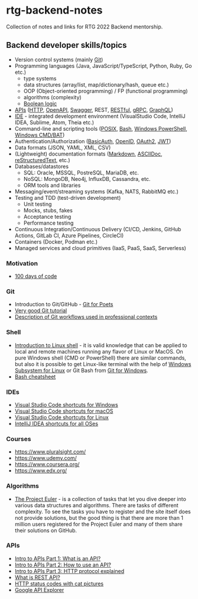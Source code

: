 
# rtg-backend-notes

Collection of notes and links for RTG 2022 Backend mentorship.

## Backend developer skills/topics

- Version control systems (mainly [Git](https://git-scm.com/))
- Programming languages (Java, JavaScript/TypeScript, Python, Ruby, Go etc.)
   - type systems
   - data structures (array/list, map/dictionary/hash, queue etc.)
   - OOP (Object-oriented programming) / FP (functional programming)
   - algorithms (complexity)
   - [Boolean logic](https://computersciencewiki.org/index.php/Boolean_operators)
- [APIs](https://en.wikipedia.org/wiki/API) ([HTTP](https://developer.mozilla.org/en-US/docs/Web/HTTP), [OpenAPI](https://www.openapis.org/), [Swagger](https://swagger.io/), REST, [RESTful](https://medium.com/extend/what-is-rest-a-simple-explanation-for-beginners-part-1-introduction-b4a072f8740f), [gRPC](https://grpc.io/), [GraphQL](https://graphql.org/))
- [IDE](https://en.wikipedia.org/wiki/Integrated_development_environment) - integrated development environment (VisualStudio Code, IntelliJ IDEA, Sublime, Atom, Theia etc.)
- Command-line and scripting tools ([POSIX](https://en.wikipedia.org/wiki/POSIX), [Bash](https://en.wikipedia.org/wiki/Bash_(Unix_shell)), [Windows PowerShell](https://docs.microsoft.com/en-us/powershell/), [Windows CMD/BAT](https://docs.microsoft.com/en-us/windows-server/administration/windows-commands/windows-commands))
- Authentication/Authorization ([BasicAuth](https://en.wikipedia.org/wiki/Basic_access_authentication), [OpenID](https://developer.okta.com/blog/2019/10/21/illustrated-guide-to-oauth-and-oidc), [OAuth2](https://oauth.net/), [JWT](https://jwt.io/))
- Data formats (JSON, YAML, XML, CSV)
- (Lightweight) documentation formats ([Markdown](https://daringfireball.net/projects/markdown/), [ASCIIDoc](https://asciidoc-py.github.io/index.html), [reStructuredText](https://docutils.sourceforge.io/rst.html), etc.)
- Databases/datastores 
   - SQL: Oracle, MSSQL, PostreSQL, MariaDB, etc.
   - NoSQL: MongoDB, Neo4j, InfluxDB, Cassandra, etc.
   - ORM tools and libraries
- Messaging/event/streaming systems (Kafka, NATS, RabbitMQ etc.)
- Testing and TDD (test-driven development)
  - Unit testing
  - Mocks, stubs, fakes
  - Acceptance testing
  - Performance testing 
- Continuous Integration/Continuous Delivery (CI/CD, Jenkins, GitHub Actions, GitLab CI, Azure Pipelines, CircleCI)
- Containers (Docker, Podman etc.)
- Managed services and cloud primitives (IaaS, PaaS, SaaS, Serverless)

### Motivation

- [100 days of code](https://www.100daysofcode.com/)

### Git 

- Introduction to Git/GitHub - [Git for Poets](https://www.youtube.com/watch?v=BCQHnlnPusY&list=PLRqwX-V7Uu6ZF9C0YMKuns9sLDzK6zoiV)
- [Very good Git tutorial](http://tutorials.jenkov.com/git/index.html)
- [Description of Git workflows used in professional contexts](https://www.atlassian.com/git/tutorials/comparing-workflows)

### Shell

- [Introduction to Linux shell](https://ubuntu.com/tutorials/command-line-for-beginners#1-overview) - it is valid knowledge that can be applied to local and remote machines running any flavor of Linux or MacOS. On pure Windows shell (CMD or PowerShell) there are similar commands, but also it is possible to get Linux-like terminal with the help of [Windows Subsystem for Linux](https://docs.microsoft.com/en-us/windows/wsl/install) or Git Bash from [Git for Windows](https://git-scm.com/download/win).
- [Bash cheatsheet](https://devhints.io/bash)

### IDEs

- [Visual Studio Code shortcuts for Windows](https://code.visualstudio.com/shortcuts/keyboard-shortcuts-windows.pdf)
- [Visual Studio Code shortcuts for macOS](https://code.visualstudio.com/shortcuts/keyboard-shortcuts-macos.pdf)
- [Visual Studio Code shortcuts for Linux](https://code.visualstudio.com/shortcuts/keyboard-shortcuts-linux.pdf)
- [IntelliJ IDEA shortcuts for all OSes](https://resources.jetbrains.com/storage/products/intellij-idea/docs/IntelliJIDEA_ReferenceCard.pdf)

### Courses

- <https://www.pluralsight.com/>
- <https://www.udemy.com/>
- <https://www.coursera.org/>
- <https://www.edx.org/>

### Algorithms

- [The Project Euler](https://projecteuler.net/) - is a collection of tasks that let you dive deeper into various data structures and algorithms. There are tasks of different complexity. To see the tasks you have to register and the site itself does not provide solutions, but the good thing is that there are more than 1 million users registered for the Project Euler and many of them share their solutions on GitHub.

### APIs

- [Intro to APIs Part 1: What is an API?](https://www.youtube.com/watch?v=iFMLyMgCUTs)
- [Intro to APIs Part 2: How to use an API?](https://www.youtube.com/watch?v=jCadnlO9xSQ)
- [Intro to APIs Part 3: HTTP protocol explained](https://www.youtube.com/watch?v=FAnuh0_BU4c)
- [What is REST API?](https://www.youtube.com/watch?v=lsMQRaeKNDk)
- [HTTP status codes with cat pictures](https://http.cat/)
- [Google API Explorer](https://developers.google.com/apis-explorer)

